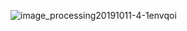 ![image_processing20191011-4-1envqoi](https://user-images.githubusercontent.com/63890769/118350036-29602c80-b572-11eb-9c59-82a180ed3e14.jpg)
